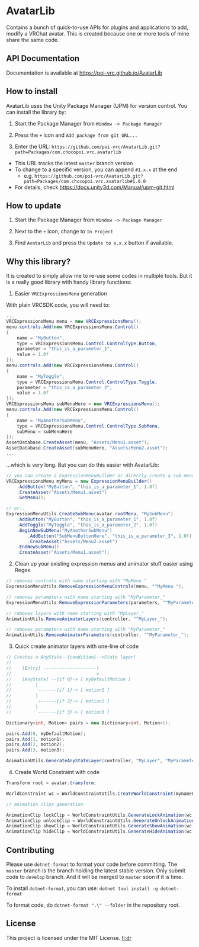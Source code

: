 # AvatarLib

Contains a bunch of quick-to-use APIs for plugins and applications to add, modify a VRChat avatar. This is created because one or more tools of mine share the same code.

## API Documentation

Documentation is available at https://poi-vrc.github.io/AvatarLib

## How to install

AvatarLib uses the Unity Package Manager (UPM) for version control. You can install the library by:

1. Start the Package Manager from `Window -> Package Manager`

2. Press the `+` icon and `Add package from git URL...`

3. Enter the URL: `https://github.com/poi-vrc/AvatarLib.git?path=Packages/com.chocopoi.vrc.avatarlib`

  - This URL tracks the latest `master` branch version
  - To change to a specific version, you can append `#1.x.x` at the end
    - e.g. `https://github.com/poi-vrc/AvatarLib.git?path=Packages/com.chocopoi.vrc.avatarlib#1.0.0`
  - For details, check https://docs.unity3d.com/Manual/upm-git.html

## How to update

1. Start the Package Manager from `Window -> Package Manager`

2. Next to the `+` icon, change to `In Project`

3. Find `AvatarLib` and press the `Update to x.x.x` button if available.

## Why this library?

It is created to simply allow me to re-use some codes in multiple tools. But it is a really good library with handy library functions:

1. Easier `VRCExpressionsMenu` generation

With plain VRCSDK code, you will need to:

```csharp
...
VRCExpressionsMenu menu = new VRCExpressionsMenu(); 
menu.controls.Add(new VRCExpressionsMenu.Control()
{
    name = "MyButton",
    type = VRCExpressionsMenu.Control.ControlType.Button,
    parameter = "this_is_a_parameter_1",
    value = 1.0f
});
menu.controls.Add(new VRCExpressionsMenu.Control()
{
    name = "MyToggle",
    type = VRCExpressionsMenu.Control.ControlType.Toggle,
    parameter = "this_is_a_parameter_2",
    value = 1.0f
});
VRCExpressionsMenu subMenuHere = new VRCExpressionsMenu(); 
menu.controls.Add(new VRCExpressionsMenu.Control()
{
    name = "MyAnotherSubMenu",
    type = VRCExpressionsMenu.Control.ControlType.SubMenu,
    subMenu = subMenuHere
});
AssetDatabase.CreateAsset(menu, "Assets/Menu1.asset");
AssetDatabase.CreateAsset(subMenuHere, "Assets/Menu2.asset");
...
```

...which is very long. But you can do this easier with AvatarLib:

```csharp
// you can create a ExpressionMenuBuilder or directly create a sub-menu the avatar root menu
VRCExpressionsMenu myMenu = new ExpressionMenuBuilder()
    .AddButton("MyButton", "this_is_a_parameter_1", 1.0f)
    .CreateAsset("Assets/Menu1.asset")
    .GetMenu();

// or..
ExpressionMenuUtils.CreateSubMenu(avatar.rootMenu, "MySubMenu")
    .AddButton("MyButton", "this_is_a_parameter_1", 1.0f)
    .AddToggle("MyToggle", "this_is_a_parameter_2", 1.0f)
    .BeginNewSubMenu("MyAnotherSubMenu")
        .AddButton("SubMenuButtonHere", "this_is_a_parameter_3", 1.0f)
        .CreateAsset("Assets/Menu2.asset")
    .EndNewSubMenu()
    .CreateAsset("Assets/Menu1.asset");
```

2. Clean up your existing expression menus and animator stuff easier using Regex

```csharp
// removes controls with name starting with "MyMenu "
ExpressionMenuUtils.RemoveExpressionMenuControls(menu, "^MyMenu ");

// removes parameters with name starting with "MyParameter_"
ExpressionMenuUtils.RemoveExpressionParameters(parameters, "^MyParameter_");

// removes layers with name starting with "MyLayer_"
AnimationUtils.RemoveAnimatorLayers(controller, "^MyLayer_");

// removes parameters with name starting with "MyParameter_"
AnimationUtils.RemoveAnimatorParameters(controller, "^MyParameter_");
```

3. Quick create animator layers with one-line of code

```csharp
// Creates a AnyState--{condition}-->State layer!
//
//    [Entry] --------------------|
//                                v
//    [AnyState] --{if 0}-> [ myDefaultMotion ]
//         |
//          -------{if 1}-> [ motion1 ]
//         |
//          -------{if 2}-> [ motion2 ]
//         |
//          -------{if 3}-> [ motion3 ]

Dictionary<int, Motion> pairs = new Dictionary<int, Motion>();

pairs.Add(0, myDefaultMotion);
pairs.Add(1, motion1);
pairs.Add(2, motion2);
pairs.Add(3, motion3);

AnimationUtils.GenerateAnyStateLayer(controller, "MyLayer", "MyParameter_Integer", pairs, true);
```

4. Create World Constraint with code

```csharp
Transform root = avatar.transform;

WorldConstraint wc = WorldConstraintUtils.CreateWorldConstraint(myGameObjectToBeInWorldSpace, root);

// animation clips generation

AnimationClip lockClip = WorldConstraintUtils.GenerateLockAnimation(wc);
AnimationClip unlockClip = WorldConstraintUtils.GenerateUnlockAnimation(wc);
AnimationClip showClip = WorldConstraintUtils.GenerateShowAnimation(wc);
AnimationClip hideClip = WorldConstraintUtils.GenerateHideAnimation(wc);
```

## Contributing

Please use `dotnet-format` to format your code before committing. The `master` branch is the branch holding the latest stable version. Only submit code to `develop` branch. And it will be merged to `master` soon if it is time.

To install `dotnet-format`, you can use: `dotnet tool install -g dotnet-format`

To format code, do `dotnet-format ".\" --folder` in the repository root.

## License

This project is licensed under the MIT License. [tl;dr](https://www.tldrlegal.com/license/mit-license)
